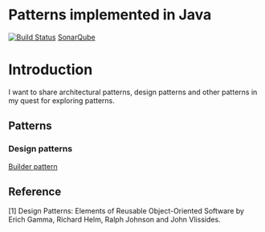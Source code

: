 # Patterns implemented in Java

[![Build Status](https://travis-ci.org/MrAsimov/patterns.svg?branch=master)](https://travis-ci.org/MrAsimov/patterns)
[SonarQube](https://sonarcloud.io/dashboard?id=com.design%3Apatterns)

# Introduction

I want to share architectural patterns, design patterns and other patterns in my quest for exploring patterns.

## Patterns

### Design patterns

[Builder pattern](./builder/README.md)

## Reference

[1] Design Patterns: Elements of Reusable Object-Oriented Software by Erich Gamma, Richard Helm, Ralph Johnson and John Vlissides.